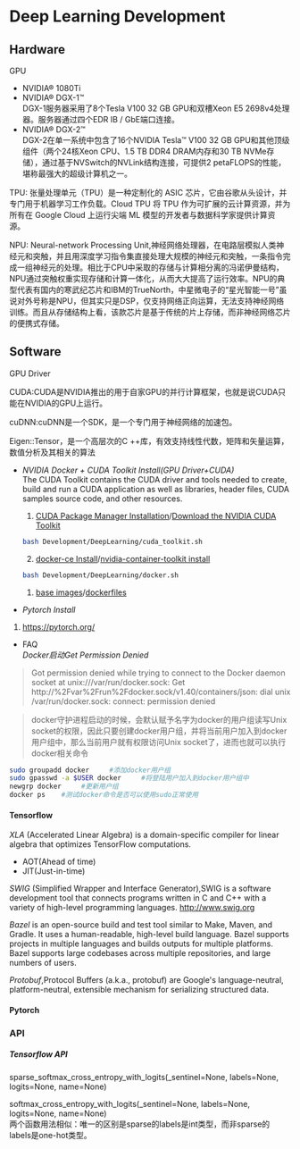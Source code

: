 Deep Learning Development
===

Hardware
---
GPU  
- NVIDIA® 1080Ti  
- NVIDIA® DGX-1™           
  DGX-1服务器采用了8个Tesla V100 32 GB GPU和双槽Xeon E5 2698v4处理器。服务器通过四个EDR IB / GbE端口连接。
- NVIDIA® DGX-2™  
  DGX-2在单一系统中包含了16个NVIDIA Tesla™ V100 32 GB GPU和其他顶级组件（两个24核Xeon CPU、1.5 TB DDR4 DRAM内存和30 TB NVMe存储），通过基于NVSwitch的NVLink结构连接，可提供2 petaFLOPS的性能，堪称最强大的超级计算机之一。

TPU: 张量处理单元（TPU）是一种定制化的 ASIC 芯片，它由谷歌从头设计，并专门用于机器学习工作负载。Cloud TPU 将 TPU 作为可扩展的云计算资源，并为所有在 Google Cloud 上运行尖端 ML 模型的开发者与数据科学家提供计算资源。

NPU: Neural-network Processing Unit,神经网络处理器，在电路层模拟人类神经元和突触，并且用深度学习指令集直接处理大规模的神经元和突触，一条指令完成一组神经元的处理。相比于CPU中采取的存储与计算相分离的冯诺伊曼结构，NPU通过突触权重实现存储和计算一体化，从而大大提高了运行效率。NPU的典型代表有国内的寒武纪芯片和IBM的TrueNorth，中星微电子的“星光智能一号”虽说对外号称是NPU，但其实只是DSP，仅支持网络正向运算，无法支持神经网络训练。而且从存储结构上看，该款芯片是基于传统的片上存储，而非神经网络芯片的便携式存储。 

Software  
---
GPU Driver  

CUDA:CUDA是NVIDIA推出的用于自家GPU的并行计算框架，也就是说CUDA只能在NVIDIA的GPU上运行。 

cuDNN:cuDNN是一个SDK，是一个专门用于神经网络的加速包。

Eigen::Tensor，是一个高层次的C ++库，有效支持线性代数，矩阵和矢量运算，数值分析及其相关的算法
 
- *NVIDIA Docker + CUDA Toolkit Install(GPU Driver+CUDA)*  
The CUDA Toolkit contains the CUDA driver and tools needed to create, build and run a CUDA application as well as libraries, header files, CUDA samples source code, and other resources.   
    1. [CUDA Package Manager Installation](https://docs.nvidia.com/cuda/cuda-installation-guide-linux/index.html#ubuntu-installation)/[Download the NVIDIA CUDA Toolkit](https://docs.nvidia.com/cuda/cuda-installation-guide-linux/index.html#download-nvidia-driver-and-cuda-software)   
    ```bash
    bash Development/DeepLearning/cuda_toolkit.sh 
    ```
    2. [docker-ce Install](https://docs.docker.com/install/linux/docker-ce/ubuntu/#install-using-the-repository)/[nvidia-container-toolkit install](https://github.com/NVIDIA/nvidia-docker?spm=5176.8351553.0.0.b6dd1991GQsKrp#ubuntu-16041804-debian-jessiestretchbuster)   
    ```bash
    bash Development/DeepLearning/docker.sh
    ```
    1. [base images](https://hub.docker.com/r/nvidia/cuda)/[dockerfiles](https://gitlab.com/nvidia/container-images/cuda/tree/master/dist)

- *Pytorch Install*
1. https://pytorch.org/
- FAQ  
    *Docker启动Get Permission Denied*
>Got permission denied while trying to connect to the Docker daemon socket at unix:///var/run/docker.sock: Get http://%2Fvar%2Frun%2Fdocker.sock/v1.40/containers/json: dial unix /var/run/docker.sock: connect: permission denied

>docker守护进程启动的时候，会默认赋予名字为docker的用户组读写Unix socket的权限，因此只要创建docker用户组，并将当前用户加入到docker用户组中，那么当前用户就有权限访问Unix socket了，进而也就可以执行docker相关命令

```bash
sudo groupadd docker     #添加docker用户组
sudo gpasswd -a $USER docker     #将登陆用户加入到docker用户组中
newgrp docker     #更新用户组
docker ps    #测试docker命令是否可以使用sudo正常使用
```

#### Tensorflow
*XLA* (Accelerated Linear Algebra) is a domain-specific compiler for linear algebra that optimizes TensorFlow computations.
- AOT(Ahead of time)
- JIT(Just-in-time)

*SWIG* (Simplified Wrapper and Interface Generator),SWIG is a software development tool that connects programs written in C and C++ with a variety of high-level programming languages. http://www.swig.org

*Bazel* is an open-source build and test tool similar to Make, Maven, and Gradle. It uses a human-readable, high-level build language. Bazel supports projects in multiple languages and builds outputs for multiple platforms. Bazel supports large codebases across multiple repositories, and large numbers of users. 

*Protobuf*,Protocol Buffers (a.k.a., protobuf) are Google's language-neutral, platform-neutral, extensible mechanism for serializing structured data.

#### Pytorch  


### API 
##### Tensorflow API
sparse_softmax_cross_entropy_with_logits(_sentinel=None, labels=None, logits=None, name=None)

softmax_cross_entropy_with_logits(_sentinel=None, labels=None, logits=None, name=None)  
两个函数用法相似：唯一的区别是sparse的labels是int类型，而非sparse的labels是one-hot类型。

